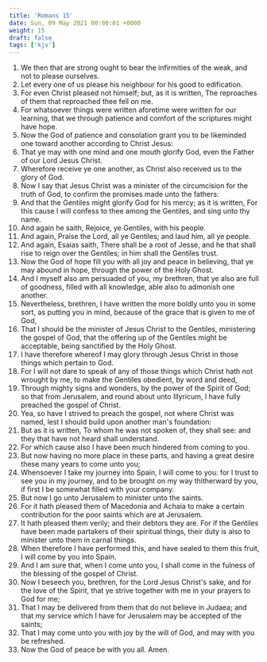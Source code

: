 ```yaml
---
title: 'Romans 15'
date: Sun, 09 May 2021 00:00:01 +0000
weight: 15
draft: false
tags: ['kjv'] 
---
```


1. We then that are strong ought to bear the infirmities of the weak, and not to please ourselves.
2. Let every one of us please his neighbour for his good to edification.
3. For even Christ pleased not himself; but, as it is written, The reproaches of them that reproached thee fell on me.
4. For whatsoever things were written aforetime were written for our learning, that we through patience and comfort of the scriptures might have hope.
5. Now the God of patience and consolation grant you to be likeminded one toward another according to Christ Jesus:
6. That ye may with one mind and one mouth glorify God, even the Father of our Lord Jesus Christ.
7. Wherefore receive ye one another, as Christ also received us to the glory of God.
8. Now I say that Jesus Christ was a minister of the circumcision for the truth of God, to confirm the promises made unto the fathers:
9. And that the Gentiles might glorify God for his mercy; as it is written, For this cause I will confess to thee among the Gentiles, and sing unto thy name.
10. And again he saith, Rejoice, ye Gentiles, with his people.
11. And again, Praise the Lord, all ye Gentiles; and laud him, all ye people.
12. And again, Esaias saith, There shall be a root of Jesse, and he that shall rise to reign over the Gentiles; in him shall the Gentiles trust.
13. Now the God of hope fill you with all joy and peace in believing, that ye may abound in hope, through the power of the Holy Ghost.
14. And I myself also am persuaded of you, my brethren, that ye also are full of goodness, filled with all knowledge, able also to admonish one another.
15. Nevertheless, brethren, I have written the more boldly unto you in some sort, as putting you in mind, because of the grace that is given to me of God,
16. That I should be the minister of Jesus Christ to the Gentiles, ministering the gospel of God, that the offering up of the Gentiles might be acceptable, being sanctified by the Holy Ghost.
17. I have therefore whereof I may glory through Jesus Christ in those things which pertain to God.
18. For I will not dare to speak of any of those things which Christ hath not wrought by me, to make the Gentiles obedient, by word and deed,
19. Through mighty signs and wonders, by the power of the Spirit of God; so that from Jerusalem, and round about unto Illyricum, I have fully preached the gospel of Christ.
20. Yea, so have I strived to preach the gospel, not where Christ was named, lest I should build upon another man's foundation:
21. But as it is written, To whom he was not spoken of, they shall see: and they that have not heard shall understand.
22. For which cause also I have been much hindered from coming to you.
23. But now having no more place in these parts, and having a great desire these many years to come unto you;
24. Whensoever I take my journey into Spain, I will come to you: for I trust to see you in my journey, and to be brought on my way thitherward by you, if first I be somewhat filled with your company.
25. But now I go unto Jerusalem to minister unto the saints.
26. For it hath pleased them of Macedonia and Achaia to make a certain contribution for the poor saints which are at Jerusalem.
27. It hath pleased them verily; and their debtors they are. For if the Gentiles have been made partakers of their spiritual things, their duty is also to minister unto them in carnal things.
28. When therefore I have performed this, and have sealed to them this fruit, I will come by you into Spain.
29. And I am sure that, when I come unto you, I shall come in the fulness of the blessing of the gospel of Christ.
30. Now I beseech you, brethren, for the Lord Jesus Christ's sake, and for the love of the Spirit, that ye strive together with me in your prayers to God for me;
31. That I may be delivered from them that do not believe in Judaea; and that my service which I have for Jerusalem may be accepted of the saints;
32. That I may come unto you with joy by the will of God, and may with you be refreshed.
33. Now the God of peace be with you all. Amen.
